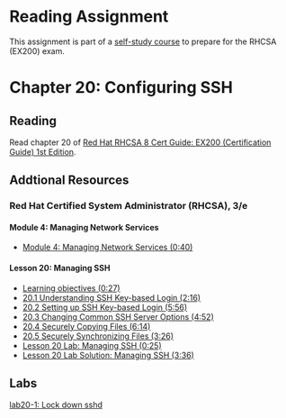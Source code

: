 # Reading Assignment
This assignment is part of a [self-study course](../README.md) to prepare for the RHCSA (EX200) exam.
# Chapter 20: Configuring SSH

## Reading
Read chapter 20 of [Red Hat RHCSA 8 Cert Guide: EX200 (Certification Guide) 1st Edition](https://www.amazon.com/Red-RHCSA-Cert-Guide-Certification-dp-0135938139/dp/0135938139).
## Addtional Resources

### Red Hat Certified System Administrator (RHCSA), 3/e

#### Module 4: Managing Network Services
- [Module 4: Managing Network Services (0:40)](https://learning.oreilly.com/videos/red-hat-certified/9780135656495/9780135656495-RCSA_04_00_00)

#### Lesson 20: Managing SSH
- [Learning objectives (0:27)](https://learning.oreilly.com/videos/red-hat-certified/9780135656495/9780135656495-RCSA_04_20_00)
- [20.1 Understanding SSH Key-based Login (2:16)](https://learning.oreilly.com/videos/red-hat-certified/9780135656495/9780135656495-RCSA_04_20_01)
- [20.2 Setting up SSH Key-based Login (5:56)](https://learning.oreilly.com/videos/red-hat-certified/9780135656495/9780135656495-RCSA_04_20_02)
- [20.3 Changing Common SSH Server Options (4:52)](https://learning.oreilly.com/videos/red-hat-certified/9780135656495/9780135656495-RCSA_04_20_03)
- [20.4 Securely Copying Files (6:14)](https://learning.oreilly.com/videos/red-hat-certified/9780135656495/9780135656495-RCSA_04_20_04)
- [20.5 Securely Synchronizing Files (3:26)](https://learning.oreilly.com/videos/red-hat-certified/9780135656495/9780135656495-RCSA_04_20_05)
- [Lesson 20 Lab: Managing SSH (0:25)](https://learning.oreilly.com/videos/red-hat-certified/9780135656495/9780135656495-RCSA_04_20_06)
- [Lesson 20 Lab Solution: Managing SSH (3:36)](https://learning.oreilly.com/videos/red-hat-certified/9780135656495/9780135656495-RCSA_04_20_07)

## Labs
[lab20-1: Lock down sshd](lab20-1.md)</br>
